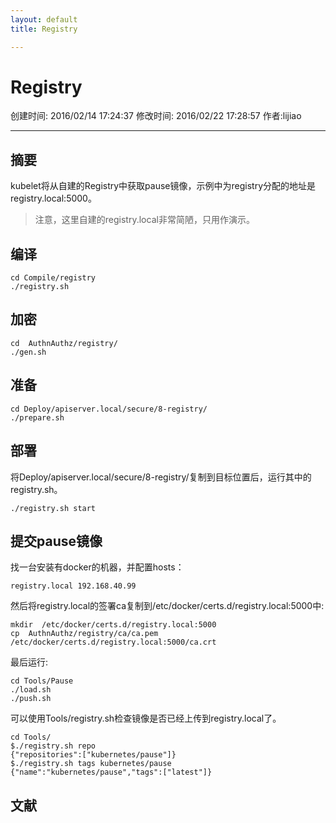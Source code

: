 ```yaml
---
layout: default
title: Registry

---
```


# Registry
创建时间: 2016/02/14 17:24:37  修改时间: 2016/02/22 17:28:57 作者:lijiao

----

## 摘要

kubelet将从自建的Registry中获取pause镜像，示例中为registry分配的地址是registry.local:5000。

>注意，这里自建的registry.local非常简陋，只用作演示。

## 编译

	cd Compile/registry
	./registry.sh

## 加密

	cd  AuthnAuthz/registry/
	./gen.sh

## 准备

	cd Deploy/apiserver.local/secure/8-registry/
	./prepare.sh

## 部署

将Deploy/apiserver.local/secure/8-registry/复制到目标位置后，运行其中的registry.sh。

	./registry.sh start

## 提交pause镜像

找一台安装有docker的机器，并配置hosts：

	registry.local 192.168.40.99

然后将registry.local的签署ca复制到/etc/docker/certs.d/registry.local:5000中:

	mkdir  /etc/docker/certs.d/registry.local:5000
	cp  AuthnAuthz/registry/ca/ca.pem   /etc/docker/certs.d/registry.local:5000/ca.crt

最后运行:

	cd Tools/Pause
	./load.sh
	./push.sh

可以使用Tools/registry.sh检查镜像是否已经上传到registry.local了。

	cd Tools/
	$./registry.sh repo
	{"repositories":["kubernetes/pause"]}
	$./registry.sh tags kubernetes/pause
	{"name":"kubernetes/pause","tags":["latest"]}

## 文献

